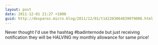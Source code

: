 ```yaml
---
layout: post
date: 2011-12-01 21:27 +1000
guid: http://desparoz.micro.blog/2011/12/01/t142203064839979008.html
---
```

Never thought I'd use the hashtag #badinternode but just receiving notification they will be HALVING my monthly allowance for same price!
